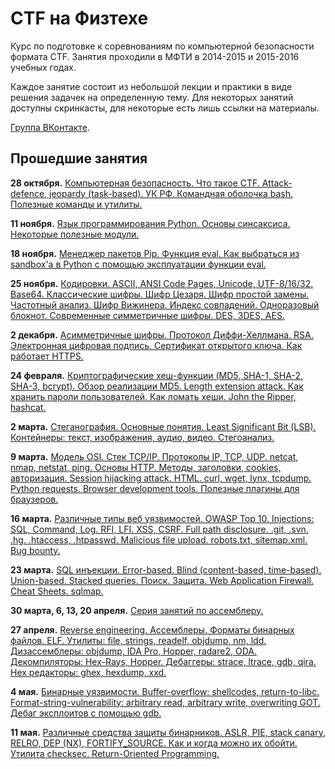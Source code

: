 CTF на Физтехе
==============

Курс по подготовке к соревнованиям по компьютерной безопасности формата CTF.
Занятия проходили в МФТИ в 2014-2015 и 2015-2016 учебных годах.

Каждое занятие состоит из небольшой лекции и практики в виде решения задачек на определенную тему.
Для некоторых занятий доступны скринкасты, для некоторые есть лишь ссылки на материалы.

[Группа ВКонтакте](https://vk.com/mipt_ctf).

## Прошедшие занятия

**28 октября.** [Компьютерная безопасность. Что такое CTF. Attack-defence, jeopardy (task-based). УК РФ. Командная оболочка bash. Полезные команды и утилиты.](https://github.com/xairy/mipt-ctf/tree/master/01-intro/01-bash)

**11 ноября.** [Язык программирования Python. Основы синсаксиса. Некоторые полезные модули.](https://github.com/xairy/mipt-ctf/tree/master/01-intro/02-python)

**18 ноября.** [Менеджер пакетов Pip. Функция eval. Как выбраться из sandbox'а в Python с помощью эксплуатации функции eval.](https://github.com/xairy/mipt-ctf/tree/master/01-intro/03-eval)

**25 ноября.** [Кодировки. ASCII, ANSI Code Pages, Unicode, UTF-8/16/32. Base64. Классические шифры. Шифр Цезаря. Шифр простой замены. Частотный анализ. Шифр Вижинера. Индекс совпадений. Одноразовый блокнот. Современные симметричные шифры. DES, 3DES, AES.](https://github.com/xairy/mipt-ctf/tree/master/02-crypto/01-symmetric)

**2 декабря.** [Асимметричные шифры. Протокол Диффи-Хеллмана. RSA. Электронная цифровая подпись. Сертификат открытого ключа. Как работает HTTPS.](https://github.com/xairy/mipt-ctf/tree/master/02-crypto/02-asymmetric)

**24 февраля.** [Криптографические хеш-функции (MD5, SHA-1, SHA-2, SHA-3, bcrypt). Обзор реализации MD5. Length extension attack. Как хранить пароли пользователей. Как ломать хеши. John the Ripper, hashcat.](https://github.com/xairy/mipt-ctf/tree/master/02-crypto/03-hashing)

**2 марта.** [Стеганография. Основные понятия. Least Significant Bit (LSB). Контейнеры: текст, изображения, аудио, видео. Стегоанализ.](https://github.com/xairy/mipt-ctf/tree/master/02-crypto/04-stego)

**9 марта.** [Модель OSI. Стек TCP/IP. Протоколы IP, TCP, UDP. netcat, nmap, netstat, ping. Основы HTTP. Методы, заголовки, cookies, авторизация. Session hijacking attack. HTML. curl, wget, lynx, tcpdump. Python requests. Browser development tools. Полезные плагины для браузеров.](https://github.com/xairy/mipt-ctf/tree/master/03-web/01-http)

**16 марта.** [Различные типы веб уязвимостей. OWASP Top 10. Injections: SQL, Command, Log. RFI, LFI. XSS, CSRF. Full path disclosure. .git, .svn. .hg. .htaccess, .htpasswd. Malicious file upload. robots.txt, sitemap.xml. Bug bounty.](https://github.com/xairy/mipt-ctf/tree/master/03-web/02-vulns)

**23 марта.** [SQL инъекции. Error-based. Blind (content-based, time-based). Union-based. Stacked queries. Поиск. Защита. Web Application Firewall. Cheat Sheets. sqlmap.](https://github.com/xairy/mipt-ctf/tree/master/03-web/03-sqli)

**30 марта, 6, 13, 20 апреля.** [Серия занятий по ассемблеру.](https://github.com/xairy/mipt-ctf/tree/master/04-binary/01-asm)

**27 апреля.** [Reverse engineering. Ассемблеры. Форматы бинарных файлов. ELF. Утилиты: file, strings, readelf, objdump, nm, ldd. Дизассемблеры: objdump, IDA Pro, Hopper, radare2, ODA. Декомпиляторы: Hex-Rays, Hopper. Дебаггеры: strace, ltrace, gdb, qira. Hex редакторы: ghex, hexdump, xxd.](https://github.com/xairy/mipt-ctf/tree/master/04-binary/02-reverse)

**4 мая.** [Бинарные уязвимости. Buffer-overflow: shellcodes, return-to-libc. Format-string-vulnerability: arbitrary read, arbitrary write, overwriting GOT. Дебаг эксплоитов с помощью gdb.](https://github.com/xairy/mipt-ctf/tree/master/04-binary/03-exploits)

**11 мая.** [Различные средства защиты бинарников. ASLR, PIE, stack canary, RELRO, DEP (NX), FORTIFY\_SOURCE. Как и когда можно их обойти. Утилита checksec. Return-Oriented Programming.](https://github.com/xairy/mipt-ctf/tree/master/04-binary/04-hardening)
